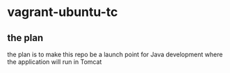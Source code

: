 # vagrant-ubuntu-tc

## the plan
the plan is to make this repo be a launch point for Java development where the application will run in Tomcat


